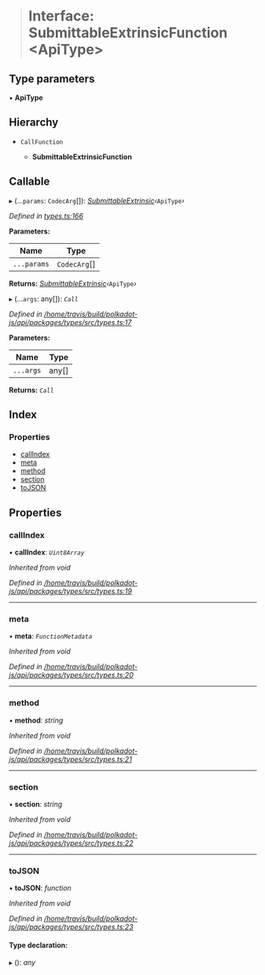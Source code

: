 > # Interface: SubmittableExtrinsicFunction <**ApiType**>

## Type parameters

▪ **ApiType**

## Hierarchy

* `CallFunction`

  * **SubmittableExtrinsicFunction**

## Callable

▸ (...`params`: `CodecArg`[]): *[SubmittableExtrinsic](_submittableextrinsic_.submittableextrinsic.md)‹*`ApiType`*›*

*Defined in [types.ts:166](https://github.com/polkadot-js/api/blob/6999f8c/packages/api/src/types.ts#L166)*

**Parameters:**

Name | Type |
------ | ------ |
`...params` | `CodecArg`[] |

**Returns:** *[SubmittableExtrinsic](_submittableextrinsic_.submittableextrinsic.md)‹*`ApiType`*›*

▸ (...`args`: any[]): *`Call`*

*Defined in [/home/travis/build/polkadot-js/api/packages/types/src/types.ts:17](https://github.com/polkadot-js/api/blob/6999f8c/packages/types/src/types.ts#L17)*

**Parameters:**

Name | Type |
------ | ------ |
`...args` | any[] |

**Returns:** *`Call`*

## Index

### Properties

* [callIndex](_types_.submittableextrinsicfunction.md#callindex)
* [meta](_types_.submittableextrinsicfunction.md#meta)
* [method](_types_.submittableextrinsicfunction.md#method)
* [section](_types_.submittableextrinsicfunction.md#section)
* [toJSON](_types_.submittableextrinsicfunction.md#tojson)

## Properties

###  callIndex

• **callIndex**: *`Uint8Array`*

*Inherited from void*

*Defined in [/home/travis/build/polkadot-js/api/packages/types/src/types.ts:19](https://github.com/polkadot-js/api/blob/6999f8c/packages/types/src/types.ts#L19)*

___

###  meta

• **meta**: *`FunctionMetadata`*

*Inherited from void*

*Defined in [/home/travis/build/polkadot-js/api/packages/types/src/types.ts:20](https://github.com/polkadot-js/api/blob/6999f8c/packages/types/src/types.ts#L20)*

___

###  method

• **method**: *string*

*Inherited from void*

*Defined in [/home/travis/build/polkadot-js/api/packages/types/src/types.ts:21](https://github.com/polkadot-js/api/blob/6999f8c/packages/types/src/types.ts#L21)*

___

###  section

• **section**: *string*

*Inherited from void*

*Defined in [/home/travis/build/polkadot-js/api/packages/types/src/types.ts:22](https://github.com/polkadot-js/api/blob/6999f8c/packages/types/src/types.ts#L22)*

___

###  toJSON

• **toJSON**: *function*

*Inherited from void*

*Defined in [/home/travis/build/polkadot-js/api/packages/types/src/types.ts:23](https://github.com/polkadot-js/api/blob/6999f8c/packages/types/src/types.ts#L23)*

#### Type declaration:

▸ (): *any*